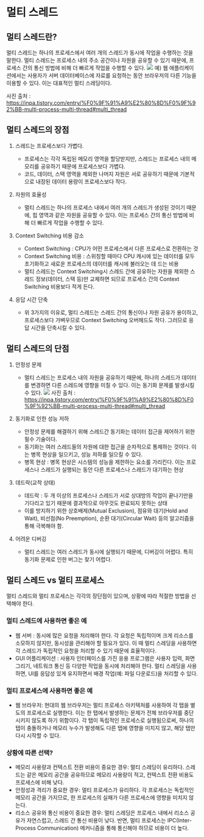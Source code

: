 # 멀티 스레드

## 멀티 스레드란?
멀티 스레드는 하나의 프로세스에서 여러 개의 스레드가 동시에 작업을 수행하는 것을 말한다. 멀티 스레드는 프로세스 내의 주소 공간이나 자원을 공유할 수 있기 때문에, 프로세스 간의 통신 방법에 비해 더 빠르게 작업을 수행할 수 있다.
![](https://img1.daumcdn.net/thumb/R1280x0/?scode=mtistory2&fname=https%3A%2F%2Fblog.kakaocdn.net%2Fdn%2FbvfndW%2FbtrjAeFcoaB%2F7amMfccrT6JOdWyn4ldaV1%2Fimg.png)
예) 웹 애플리케이션에서는 사용자가 서버 데이터베이스에 자료를 요청하는 동안 브라우저의 다른 기능을 이용할 수 있다. 이는 대표적인 멀티 스레딩이다.

사진 출처 : https://inpa.tistory.com/entry/%F0%9F%91%A9%E2%80%8D%F0%9F%92%BB-multi-process-multi-thread#multi_thread

## 멀티 스레드의 장점
1. 스레드는 프로세스보다 가볍다.
   * 프로세스는 각각 독립된 메모리 영역을 할당받지만, 스레드는 프로세스 내의 메모리를 공유하기 때문에 프로세스보다 가볍다. 
   * 코드, 데이터, 스택 영역을 제외한 나머지 자원은 서로 공유하기 때문에 기본적으로 내장된 데이터 용량이 프로세스보다 작다.

2. 자원의 효율성
    * 멀티 스레드는 하나의 프로세스 내에서 여러 개의 스레드가 생성된 것이기 때문에, 힙 영역과 같은 자원을 공유할 수 있다. 이는 프로세스 간의 통신 방법에 비해 더 빠르게 작업을 수행할 수 있다.

3. Context Switching 비용 감소
   * Context Switching : CPU가 어떤 프로세스에서 다른 프로세스로 전환하는 것
   * Context Switching 비용 : 스위칭할 때마다 CPU 캐시에 있는 데이터를 모두 초기화하고 새로운 프로세스의 데이터를 캐시에 불러오는 데 드는 비용
   * 멀티 스레드는 Context Switching시 스레드 간에 공유하는 자원을 제외한 스레드 정보(데이터, 스택 등)만 교체하면 되므로 프로세스 간의 Context Switching 비용보다 적게 든다.

4. 응답 시간 단축
   * 위 3가지의 이유로, 멀티 스레드는 스레드 간의 통신이나 자원 공유가 용이하고, 프로세스보다 가벼우므로 Context Switching 오버헤드도 작다.
   그러므로 응답 시간을 단축시킬 수 있다.

## 멀티 스레드의 단점
1. 안정성 문제
   * 멀티 스레드는 프로세스 내의 자원을 공유하기 때문에, 하나의 스레드가 데이터를 변경하면 다른 스레드에 영향을 미칠 수 있다. 이는 동기화 문제를 발생시킬 수 있다.
   ![](https://img1.daumcdn.net/thumb/R1280x0/?scode=mtistory2&fname=https%3A%2F%2Fblog.kakaocdn.net%2Fdn%2FL5gYp%2Fbtr6eUGAI4R%2F9UC9f5ZWqb9TakHZWmCc30%2Fimg.png)
     사진 출처 : https://inpa.tistory.com/entry/%F0%9F%91%A9%E2%80%8D%F0%9F%92%BB-multi-process-multi-thread#multi_thread

2. 동기화로 인한 성능 저하
    * 안정성 문제를 해결하기 위해 스레드간 동기화는 데이터 접근을 제어하기 위한 필수 기술이다.
    * 동기화는 여러 스레드들의 자원에 대한 접근을 순차적으로 통제하는 것이다. 이는 병목 현상을 일으키고, 성능 저하를 일으킬 수 있다.
    * 병목 현상 : 병목 현상은 시스템의 성능을 제한하는 요소를 가리킨다. 이는 프로세스나 스레드가 실행되는 동안 다른 프로세스나 스레드가 대기하는 현상

3. 데드락(교착 상태)
   * 데드락 : 두 개 이상의 프로세스나 스레드가 서로 상대방의 작업이 끝나기만을 기다리고 있기 때문에 결과적으로 아무것도 완료되지 못하는 상태
   * 이를 방지하기 위한 상호배제(Mutual Exclusion), 점유와 대기(Hold and Wait), 비선점(No Preemption), 순환 대기(Circular Wait) 등의 알고리즘을 통해 극복해야 함.

4. 어려운 디버깅
    * 멀티 스레드는 여러 스레드가 동시에 실행되기 때문에, 디버깅이 어렵다. 특히 동기화 문제로 인한 버그는 찾기 어렵다.


## 멀티 스레드 vs 멀티 프로세스
멀티 스레드와 멀티 프로세스는 각각의 장단점이 있으며, 상황에 따라 적절한 방법을 선택해야 한다.

### 멀티 스레드에 사용하면 좋은 예
* 웹 서버 : 동시에 많은 요청을 처리해야 한다. 각 요청은 독립적이며 크게 리소스를 소모하지 않지만, 동시성을 관리해야 할 필요가 있다.
  이 때 멀티 스레딩을 사용하면 각 스레드가 독립적인 요청을 처리할 수 있기 때문에 효율적이다.
* GUI 어플리케이션 : 사용자 인터페이스를 가진 응용 프로그램은 사용자 입력, 화면 그리기, 네트워크 통신 등 다양한 작업을 동시에 처리해야 한다. 멀티 스레딩을 사용하면, UI를 응답성 있게 유지하면서 배경 작업(예: 파일 다운로드)을 처리할 수 있다.

### 멀티 프로세스에 사용하면 좋은 예
* 웹 브라우저: 현대의 웹 브라우저는 멀티 프로세스 아키텍처를 사용하여 각 탭을 별도의 프로세스로 실행한다. 이는 한 탭에서 발생하는 문제가 전체 브라우저를 중단시키지 않도록 하기 위함이다. 각 탭이 독립적인 프로세스로 실행됨으로써, 하나의 탭이 충돌하거나 메모리 누수가 발생해도 다른 탭에 영향을 미치지 않고, 해당 탭만 다시 시작할 수 있다.

### 상황에 따른 선택?
* 메모리 사용량과 컨텍스트 전환 비용이 중요한 경우: 멀티 스레딩이 유리하다. 스레드는 같은 메모리 공간을 공유하므로 메모리 사용량이 적고, 컨텍스트 전환 비용도 프로세스에 비해 낮다.
* 안정성과 격리가 중요한 경우: 멀티 프로세스가 유리하다. 각 프로세스는 독립적인 메모리 공간을 가지므로, 한 프로세스의 실패가 다른 프로세스에 영향을 미치지 않는다.
* 리소스 공유와 통신 비용이 중요한 경우: 멀티 스레딩은 프로세스 내에서 리소스 공유가 자연스럽고, 스레드 간 통신 비용이 낮다. 반면, 멀티 프로세스는 IPC(Inter-Process Communication) 메커니즘을 통해 통신해야 하므로 비용이 더 높다.